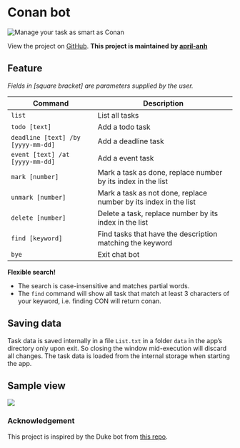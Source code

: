 # Conan bot

![Manage your task as smart as Conan](https://www.nicepng.com/png/full/689-6894004_topic-screen-la-fin-de-dtective-conan.png)

View the project on [GitHub](https://github.com/april-anh/ip).
**This project is maintained by [april-anh](https://github.com/april-anh)**

## Feature
*Fields in [square bracket] are parameters supplied by the user.*

| Command                            | Description                                                      |
|------------------------------------|------------------------------------------------------------------|
| `list`                             | List all tasks                                                   |
| `todo [text]`                      | Add a todo task                                                  |
| `deadline [text] /by [yyyy-mm-dd]` | Add a deadline task                                              |
| `event [text] /at [yyyy-mm-dd]`    | Add a event task                                                 |
| `mark [number]`                    | Mark a task as done, replace number by its index in the list     |
| `unmark [number]`                  | Mark a task as not done, replace number by its index in the list |
| `delete [number]`                  | Delete a task, replace number by its index in the list           |
| `find [keyword]`                   | Find tasks that have the description matching the keyword        |
| `bye`                              | Exit chat bot                                                    |

**Flexible search!**
- The search is case-insensitive and matches partial words.
- The `find` command will show all task that match at least 3 characters of your keyword, i.e. finding CON will return conan.

## Saving data
Task data is saved internally in a file `List.txt` in a folder `data` in the app’s directory only upon exit.
So closing the window mid-execution will discard all changes.
The task data is loaded from the internal storage when starting the app.

## Sample view
![](https://april-anh.github.io/ip/Ui.png)

### Acknowledgement
This project is inspired by the Duke bot from [this repo](https://github.com/nus-cs2103-AY2223S1/ip).


